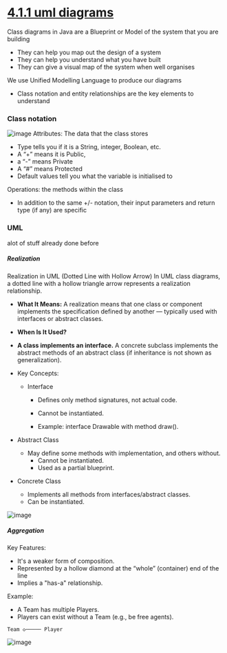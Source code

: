 # [4.1.1 uml diagrams](https://github.com/Hanif-K-Musaheb/Year-2-CompSci-Notes/blob/main/OOSE2/oose.md)
Class diagrams in Java are a Blueprint or Model of the system that you are building
 - They can help you map out the design of a system
 - They can help you understand what you have built
 - They can give a visual map of the system when well organises

We use Unified Modelling Language to produce our diagrams
 - Class notation and entity relationships are the key elements to understand

### Class notation
![image](https://github.com/user-attachments/assets/5a725ee0-4226-4fda-8aed-ec04ba672695)
Attributes: The data that the class stores
 - Type tells you if it is a String, integer, Boolean, etc.
 - A “+” means it is Public,
 - a “-” means Private
 - A “#” means Protected
 - Default values tell you what the variable is initialised to

Operations: the methods within the class 
 - In addition to the same +/- notation, their input parameters and return type (if any) are specific 
### UML
alot of stuff already done before
##### Realization
Realization in UML (Dotted Line with Hollow Arrow)
In UML class diagrams, a dotted line with a hollow triangle arrow represents a realization relationship.

 - **What It Means:** A realization means that one class or component implements the specification defined by another — typically used with interfaces or abstract classes.
 - **When Is It Used?**
 - **A class implements an interface.** A concrete subclass implements the abstract methods of an abstract class (if inheritance is not shown as generalization).

 - Key Concepts:
   - Interface
      - Defines only method signatures, not actual code.

      - Cannot be instantiated.

      - Example: interface Drawable with method draw().

- Abstract Class
   - May define some methods with implementation, and others without.
       - Cannot be instantiated.
       - Used as a partial blueprint.

-  Concrete Class  
    - Implements all methods from interfaces/abstract classes.
    - Can be instantiated.
 
![image](https://github.com/user-attachments/assets/31a837ac-bc80-4d12-91fe-fc70588376d4)

##### Aggregation
Key Features:
 - It's a weaker form of composition.
 - Represented by a hollow diamond at the “whole” (container) end of the line
 - Implies a "has-a" relationship.
   
Example:
 - A Team has multiple Players.
 - Players can exist without a Team (e.g., be free agents).
   
```
Team ◇───── Player
```
![image](https://github.com/user-attachments/assets/ab06f5c1-0155-46f4-af36-710ac425fb54)





